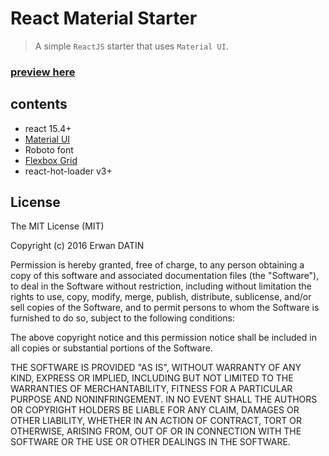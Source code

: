 # React Material Starter

> A simple `ReactJS` starter that uses `Material UI`.

### [preview here](https://mackentoch.github.io/react-material-starter)

## contents
 - react 15.4+
 - [Material UI](http://www.material-ui.com/)
 - Roboto font
 - [Flexbox Grid](http://flexboxgrid.com/)
 - react-hot-loader v3+



 ## License

 The MIT License (MIT)

 Copyright (c) 2016 Erwan DATIN

 Permission is hereby granted, free of charge, to any person obtaining a copy of this software and associated documentation files (the "Software"), to deal in the Software without restriction, including without limitation the rights to use, copy, modify, merge, publish, distribute, sublicense, and/or sell copies of the Software, and to permit persons to whom the Software is furnished to do so, subject to the following conditions:

 The above copyright notice and this permission notice shall be included in all copies or substantial portions of the Software.

 THE SOFTWARE IS PROVIDED "AS IS", WITHOUT WARRANTY OF ANY KIND, EXPRESS OR IMPLIED, INCLUDING BUT NOT LIMITED TO THE WARRANTIES OF MERCHANTABILITY, FITNESS FOR A PARTICULAR PURPOSE AND NONINFRINGEMENT. IN NO EVENT SHALL THE AUTHORS OR COPYRIGHT HOLDERS BE LIABLE FOR ANY CLAIM, DAMAGES OR OTHER LIABILITY, WHETHER IN AN ACTION OF CONTRACT, TORT OR OTHERWISE, ARISING FROM, OUT OF OR IN CONNECTION WITH THE SOFTWARE OR THE USE OR OTHER DEALINGS IN THE SOFTWARE.
